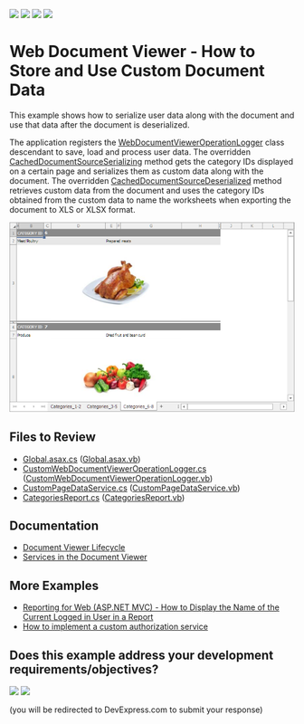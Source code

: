 <!-- default badges list -->
![](https://img.shields.io/endpoint?url=https://codecentral.devexpress.com/api/v1/VersionRange/581556341/24.2.1%2B)
[![](https://img.shields.io/badge/Open_in_DevExpress_Support_Center-FF7200?style=flat-square&logo=DevExpress&logoColor=white)](https://supportcenter.devexpress.com/ticket/details/T1136189)
[![](https://img.shields.io/badge/📖_How_to_use_DevExpress_Examples-e9f6fc?style=flat-square)](https://docs.devexpress.com/GeneralInformation/403183)
[![](https://img.shields.io/badge/💬_Leave_Feedback-feecdd?style=flat-square)](#does-this-example-address-your-development-requirementsobjectives)
<!-- default badges end -->
# Web Document Viewer - How to Store and Use Custom Document Data

This example shows how to serialize user data along with the document and use that data after the document is deserialized.

The application registers the [WebDocumentViewerOperationLogger](https://docs.devexpress.com/XtraReports/DevExpress.XtraReports.Web.WebDocumentViewer.WebDocumentViewerOperationLogger) 
class descendant to save, load and process user data. The overridden [CachedDocumentSourceSerializing](https://docs.devexpress.com/XtraReports/DevExpress.XtraReports.Web.WebDocumentViewer.WebDocumentViewerOperationLogger.---Zf----Sy----) method gets the category IDs displayed on a certain page and serializes them as custom data along with the document. The overridden [CachedDocumentSourceDeserialized](https://docs.devexpress.com/XtraReports/DevExpress.XtraReports.Web.WebDocumentViewer.WebDocumentViewerOperationLogger.--cK-------9--a-) method retrieves custom data from the document and uses the category IDs obtained from the custom data to name the worksheets when exporting the document to XLS or XLSX format.

![](Images/screenshot-export-excel.png)

## Files to Review

- [Global.asax.cs](CS/CustomCachedDocumentSourceSerialization/Global.asax.cs#L10) ([Global.asax.vb](VB/CustomCachedDocumentSourceSerialization/Global.asax.vb#L12))
- [CustomWebDocumentViewerOperationLogger.cs](CS/CustomCachedDocumentSourceSerialization/CustomWebDocumentViewerOperationLogger.cs) ([CustomWebDocumentViewerOperationLogger.vb](VB/CustomCachedDocumentSourceSerialization/CustomWebDocumentViewerOperationLogger.vb))
- [CustomPageDataService.cs](CS/CustomCachedDocumentSourceSerialization/CustomPageDataService.cs) ([CustomPageDataService.vb](VB/CustomCachedDocumentSourceSerialization/CustomPageDataService.vb))
- [CategoriesReport.cs](CS/CustomCachedDocumentSourceSerialization/CategoriesReport.cs) ([CategoriesReport.vb](VB/CustomCachedDocumentSourceSerialization/CategoriesReport.vb))


## Documentation

- [Document Viewer Lifecycle](https://docs.devexpress.com/XtraReports/401587/web-reporting/general-information-on-web-reporting/document-viewer-lifecycle)
- [Services in the Document Viewer](https://docs.devexpress.com/XtraReports/400226/web-reporting/asp-net-mvc-reporting/document-viewer-in-asp-net-mvc-applications/customization/register-services-in-the-document-viewer)

## More Examples

- [Reporting for Web (ASP.NET MVC) - How to Display the Name of the Current Logged in User in a Report](https://github.com/DevExpress-Examples/Reporting_webdocumentviewer-xrpageinfo-with-pageinfousername-display-the-name-of-a-logged-t484189)
- [How to implement a custom authorization service](https://github.com/DevExpress-Examples/Reporting_how-to-implement-a-custom-authorization-service-t488888)
<!-- feedback -->
## Does this example address your development requirements/objectives?

[<img src="https://www.devexpress.com/support/examples/i/yes-button.svg"/>](https://www.devexpress.com/support/examples/survey.xml?utm_source=github&utm_campaign=reporting-web-viewer-document-custom-data&~~~was_helpful=yes) [<img src="https://www.devexpress.com/support/examples/i/no-button.svg"/>](https://www.devexpress.com/support/examples/survey.xml?utm_source=github&utm_campaign=reporting-web-viewer-document-custom-data&~~~was_helpful=no)

(you will be redirected to DevExpress.com to submit your response)
<!-- feedback end -->
